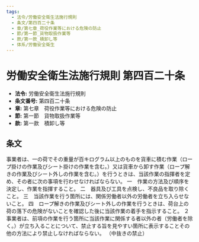 ```yaml
---
tags:
  - 法令/労働安全衛生法施行規則
  - 条文/第四百二十条
  - 章/第七章_荷役作業等における危険の防止
  - 節/第一節_貨物取扱作業等
  - 款/第一款_積卸し等
  - 体系/労働安全衛生
---
```

# 労働安全衛生法施行規則 第四百二十条

- **法令:** 労働安全衛生法施行規則
- **条文番号:** 第四百二十条
- **章:** 第七章　荷役作業等における危険の防止
- **節:** 第一節　貨物取扱作業等
- **款:** 第一款　積卸し等

## 条文
事業者は、一の荷でその重量が百キログラム以上のものを貨車に積む作業（ロープ掛けの作業及びシート掛けの作業を含む。）又は貨車から卸す作業（ロープ解きの作業及びシート外しの作業を含む。）を行うときは、当該作業の指揮者を定め、その者に次の事項を行わせなければならない。
一　作業の方法及び順序を決定し、作業を指揮すること。
二　器具及び工具を点検し、不良品を取り除くこと。
三　当該作業を行う箇所には、関係労働者以外の労働者を立ち入らせないこと。
四　ロープ解きの作業及びシート外しの作業を行うときは、荷台上の荷の落下の危険がないことを確認した後に当該作業の着手を指示すること。
２　事業者は、前項の作業を行う箇所に当該作業に関係する者以外の者（労働者を除く。）が立ち入ることについて、禁止する旨を見やすい箇所に表示することその他の方法により禁止しなければならない。
（中抜きの禁止）

